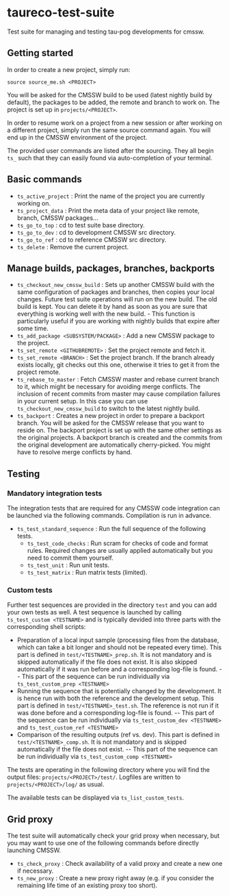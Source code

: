 # taureco-test-suite
Test suite for managing and testing tau-pog developments for cmssw.

## Getting started
In order to create a new project, simply run:
```
source source_me.sh <PROJECT>
```
You will be asked for the CMSSW build to be used (latest nightly build by default), the packages to be added, the remote and branch to work on.
The project is set up in `projects/<PROJECT>`.

In order to resume work on a project from a new session or after working on a different project, simply run the same source command again. You will end up in the CMSSW environment of the project.

The provided user commands are listed after the sourcing. They all begin `ts_` such that they can easily found via auto-completion of your terminal.

## Basic commands
* `ts_active_project` : Print the name of the project you are currently working on.
* `ts_project_data` : Print the meta data of your project like remote, branch, CMSSW packages...
* `ts_go_to_top` : cd to test suite base directory.
* `ts_go_to_dev` : cd to development CMSSW src directory.
* `ts_go_to_ref` : cd to reference CMSSW src directory.
* `ts_delete` : Remove the current project.

## Manage builds, packages, branches, backports
* `ts_checkout_new_cmssw_build` : Sets up another CMSSW build with the same configuration of packages and branches, then copies your local changes. Future test suite operations will run on the new build. The old build is kept. You can delete it by hand as soon as you are sure that everything is working well with the new build. -  This function is particularly useful if you are working with nightly builds that expire after some time.
* `ts_add_package <SUBSYSTEM/PACKAGE>` : Add a new CMSSW package to the project.
* `ts_set_remote <GITHUBREMOTE>` : Set the project remote and fetch it.
* `ts_set_remote <BRANCH>` : Set the project branch. If the branch already exists locally, git checks out this one, otherwise it tries to get it from the project remote.
* `ts_rebase_to_master` : Fetch CMSSW master and rebase current branch to it, which might be necessary for avoiding merge conflicts. The inclusion of recent commits from master may cause compilation failures in your current setup. In this case you can use `ts_checkout_new_cmssw_build` to switch to the latest nightly build.
* `ts_backport` : Creates a new project in order to prepare a backport branch. You will be asked for the CMSSW release that you want to reside on. The backport project is set up with the same other settings as the original projects. A backport branch is created and the commits from the original development are automatically cherry-picked. You might have to resolve merge conflicts by hand.

## Testing
### Mandatory integration tests
The integration tests that are required for any CMSSW code integration can be launched via the following commands. Compilation is run in advance.
* `ts_test_standard_sequence` : Run the full sequence of the following tests.
    * `ts_test_code_checks` : Run scram for checks of code and format rules. Required changes are usually applied automatically but you need to commit them yourself.
    * `ts_test_unit` : Run unit tests.
    * `ts_test_matrix` : Run matrix tests (limited).

### Custom tests
Further test sequences are provided in the directory `test` and you can add your own tests as well. A test sequence is launched by calling `ts_test_custom <TESTNAME>` and is typically devided into three parts with the corresponding shell scripts:
* Preparation of a local input sample (processing files from the database, which can take a bit longer and should not be repeated every time). This part is defined in `test/<TESTNAME>_prep.sh`. It is not mandatory and is skipped automatically if the file does not exist. It is also skipped automatically if it was run before and a corresponding log-file is found. --
This part of the sequence can be run individually via `ts_test_custom_prep <TESTNAME>`
* Running the sequence that is potentially changed by the development. It is hence run with both the reference and the development setup. This part is defined in `test/<TESTNAME>_test.sh`. The reference is not run if it was done before and a corresponding log-file is found. --
This part of the sequence can be run individually via `ts_test_custom_dev <TESTNAME>` and `ts_test_custom_ref <TESTNAME>`
* Comparison of the resulting outputs (ref vs. dev). This part is defined in `test/<TESTNAME>_comp.sh`. It is not mandatory and is skipped automatically if the file does not exist. --
This part of the sequence can be run individually via `ts_test_custom_comp <TESTNAME>`

The tests are operating in the following directory where you will find the output files: `projects/<PROJECT>/test/`.
Logfiles are written to `projects/<PROJECT>/log/` as usual.

The available tests can be displayed via `ts_list_custom_tests`.

## Grid proxy
The test suite will automatically check your grid proxy when necessary, but you may want to use one of the following commands before directly launching CMSSW.
* `ts_check_proxy` : Check availability of a valid proxy and create a new one if necessary.
* `ts_new_proxy` : Create a new proxy right away (e.g. if you consider the remaining life time of an existing proxy too short).
